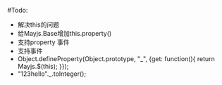 #Todo:
* 解决this的问题 
* 给Mayjs.Base增加this.property()
* 支持property 事件
* 支持事件
* Object.defineProperty(Object.prototype, "_", {get: function(){ return Mayjs.$(this);  }});
* "123hello"._.toInteger();
